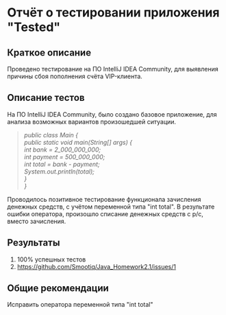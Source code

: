 # Отчёт о тестировании приложения "Tested"

## Краткое описание
Проведено тестирование на ПО IntelliJ IDEA Community, для выявления причины сбоя пополнения счёта VIP-клиента. 

## Описание тестов
На ПО IntelliJ IDEA Community, было создано базовое приложение, для анализа возможных вариантов произошедшей ситуации.
> <i> public class Main { <br>
    public static void main(String[] args) { <br>
        int bank = 2_000_000_000; <br>
        int payment = 500_000_000; <br>
        int total = bank - payment; <br>
        System.out.println(total);  <br>
    } <br>
} </i> <br>

Проводилось позитивное тестирование функционала зачисления денежных средств, с учётом переменной типа "int total". В результате ошибки оператора, произошло списание денежных средств с р/с, вместо зачисления.

## Результаты

1. 100% успешных тестов
2. https://github.com/Smootiq/Java_Homework2.1/issues/1

## Общие рекомендации

Исправить оператора переменной типа "int total"